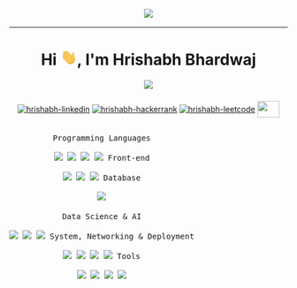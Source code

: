 
<p align="center">
  <img src="https://github.com/thompsonemerson/thompsonemerson/raw/master/cover-thompson.png" height="200"/>
</p>
<hr>
<h1 align="center">Hi <img src="https://raw.githubusercontent.com/ABSphreak/ABSphreak/master/gifs/Hi.gif" width="30px">, I'm Hrishabh Bhardwaj</h1>
  <h4 align="center"><img src="https://readme-typing-svg.herokuapp.com?lines=Computer+Science+Student;Data+Analysis+Enthusiast;DSA%20|%20AI%20|%20ML%20;Graphic%20Designer;Always%20learning%20new%20things&center=true&width=500&height=50"></h4>
<!-- <h3 align="center">Software Engineer | Data Analysis Enthusiast</h3> -->
<p align="center">
<a href="https://www.linkedin.com/in/hrishabh-bhardwaj-080283187/" target="blank"><img align="center" src="https://cdn.jsdelivr.net/npm/simple-icons@3.0.1/icons/linkedin.svg" alt="hrishabh-linkedin" height="30" width="40" /></a>
<a href="https://www.hackerrank.com/h20051497" target="blank"><img align="center" src="https://cdn.jsdelivr.net/npm/simple-icons@3.0.1/icons/hackerrank.svg" alt="hrishabh-hackerrank" height="30" width="40" /></a>
<a href="https://leetcode.com/Hrishabh1306/" target="blank"><img align="center" src="https://cdn.jsdelivr.net/npm/simple-icons@3.0.1/icons/leetcode.svg" alt="hrishabh-leetcode" height="30" width="40" /></a>
 <a href = "mailto: hrishabh2002@gmail.com"><img align="center" src="https://simpleicons.org/icons/gmail.svg" height="30" width="40" /></a>
</p>
<!-- <a href="https://github.com/hrishabh1306">
  <img align="center" src="https://github-readme-stats.vercel.app/api/top-langs/?username=hrishabh1306" />
</a>
 -->
<p style="display: inline-block;" align="center">
  <kbd>
    <kbd>Programming Languages</kbd>
    <br>
    <br>
    <img width="30px" src="https://cdn.jsdelivr.net/gh/devicons/devicon/icons/python/python-plain.svg" /> 
    <img width="30px" src="https://cdn.jsdelivr.net/gh/devicons/devicon/icons/csharp/csharp-plain.svg" /> 
    <img width="30px" src="https://cdn.jsdelivr.net/gh/devicons/devicon/icons/java/java-plain.svg" /> 
    <img width="30px" src="https://cdn.jsdelivr.net/gh/devicons/devicon/icons/c/c-plain.svg" /> 
  </kbd>
 <kbd>
    <kbd>Front-end</kbd>
    <br>
    <br>
    <img width="30px" src="https://cdn.jsdelivr.net/gh/devicons/devicon/icons/html5/html5-original.svg" /> 
    <img width="30px" src="https://cdn.jsdelivr.net/gh/devicons/devicon/icons/css3/css3-plain.svg" /> 
    <img width="30px" src="https://cdn.jsdelivr.net/gh/devicons/devicon/icons/bootstrap/bootstrap-plain.svg" /> 

  </kbd>
  <kbd>
    <kbd>Database</kbd>
    <br>
    <br>
    <img width="30px" src="https://cdn.jsdelivr.net/gh/devicons/devicon/icons/mysql/mysql-plain.svg" />
  
  </kbd>
  <br>
  <br>
  <kbd>
    <kbd>Data Science & AI</kbd>
    <br>
    <br>
    <img width="30px" src="https://cdn.jsdelivr.net/gh/devicons/devicon/icons/tensorflow/tensorflow-original.svg" />
    <img width="30px" src="https://cdn.jsdelivr.net/gh/devicons/devicon/icons/numpy/numpy-original.svg" />
    <img width="30px" src="https://cdn.jsdelivr.net/gh/devicons/devicon/icons/pandas/pandas-original.svg" />
  </kbd>
 
  <kbd>
    <kbd>System, Networking & Deployment</kbd>
    <br>
    <br>
    <img width="30px" src="https://cdn.jsdelivr.net/gh/devicons/devicon/icons/heroku/heroku-plain.svg" />
    <img width="30px" src="https://cdn.jsdelivr.net/gh/devicons/devicon/icons/azure/azure-plain.svg" />
    <img width="30px" src="https://cdn.jsdelivr.net/gh/devicons/devicon/icons/git/git-plain.svg" />
    <img width="30px" src="https://cdn.jsdelivr.net/gh/devicons/devicon/icons/docker/docker-plain.svg" />
  </kbd>

  <kbd>
    <kbd>Tools</kbd>
    <br>
    <br>
    <img width="30px" src="https://cdn.jsdelivr.net/gh/devicons/devicon/icons/vscode/vscode-original.svg" />
    <img width="30px" src="https://cdn.jsdelivr.net/gh/devicons/devicon/icons/jupyter/jupyter-original.svg" />
    <img width="30px" src="https://cdn.jsdelivr.net/gh/devicons/devicon/icons/pycharm/pycharm-original.svg" />
    <img width="30px" src="https://cdn.jsdelivr.net/gh/devicons/devicon/icons/visualstudio/visualstudio-plain.svg" />
  </kbd>

</p>
